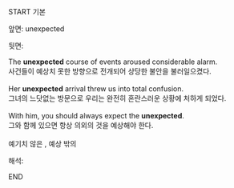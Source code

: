 START
기본

앞면:
unexpected


뒷면:
<div>The <strong>unexpected</strong> course of events aroused considerable alarm. </div><div><div>사건들이 예상치 못한 방향으로 전개되어 상당한 불안을 불러일으켰다.</div></div><div><br></div><div><div>Her <strong>unexpected</strong> arrival threw us into total confusion. </div><div><div>그녀의 느닷없는 방문으로 우리는 완전히 혼란스러운 상황에 처하게 되었다.</div></div></div><div><br></div><div><div>With him, you should always expect the <strong>unexpected</strong>. </div><div><div>그와 함께 있으면 항상 의외의 것을 예상해야 한다.</div></div></div><div><br></div><div>예기치 않은 , <span>예상 밖의</span></div>


해석:
<!--ID: 1746614454895-->
END